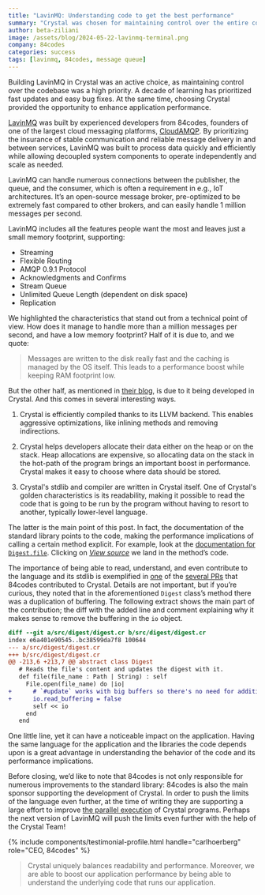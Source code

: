 ```yaml
---
title: "LavinMQ: Understanding code to get the best performance"
summary: "Crystal was chosen for maintaining control over the entire codebase."
author: beta-ziliani
image: /assets/blog/2024-05-22-lavinmq-terminal.png
company: 84codes
categories: success
tags: [lavinmq, 84codes, message queue]
---
```


Building LavinMQ in Crystal was an active choice, as maintaining control over the codebase was a high priority. A decade of learning has prioritized fast updates and easy bug fixes. At the same time, choosing Crystal provided the opportunity to enhance application performance.

[LavinMQ](https://lavinmq.com/) was built by experienced developers from 84codes, founders of one of the largest cloud messaging platforms, [CloudAMQP](https://www.cloudamqp.com/). By prioritizing the insurance of stable communication and reliable message delivery in and between services, LavinMQ was built to process data quickly and efficiently while allowing decoupled system components to operate independently and scale as needed.

LavinMQ can handle numerous connections between the publisher, the queue, and the consumer, which is often a requirement in e.g., IoT architectures. It’s an open-source message broker, pre-optimized to be extremely fast compared to other brokers, and can easily handle 1 million messages per second.

LavinMQ includes all the features people want the most and leaves just a small memory footprint, supporting:

* Streaming
* Flexible Routing
* AMQP 0.9.1 Protocol
* Acknowledgments and Confirms
* Stream Queue
* Unlimited Queue Length (dependent on disk space)
* Replication

We highlighted the characteristics that stand out from a technical point of view. How does it manage to handle more than a million messages per second, and have a low memory footprint? Half of it is due to, and we quote:

> Messages are written to the disk really fast and the caching is managed by the OS itself. This leads to a performance boost while keeping RAM footprint low.

But the other half, as mentioned in [their blog](https://lavinmq.com/blog/crystal-clear-message-brokering), is due to it being developed in Crystal. And this comes in several interesting ways.

1. Crystal is efficiently compiled thanks to its LLVM backend. This enables aggressive optimizations, like inlining methods and removing indirections.

2. Crystal helps developers allocate their data either on the heap or on the stack. Heap allocations are expensive, so allocating data on the stack in the hot-path of the program brings an important boost in performance. Crystal makes it easy to choose where data should be stored.

3. Crystal's stdlib and compiler are written in Crystal itself. One of Crystal's golden characteristics is its readability, making it possible to read the code that is going to be run by the program without having to resort to another, typically lower-level  language.

The latter is the main point of this post. In fact, the documentation of the standard library points to the code, making the performance implications of calling a certain method explicit. For example, look at the [documentation for `Digest.file`](https://crystal-lang.org/api/1.12.1/Digest.html#file%28file_name%3APath%7CString%29%3Aself-instance-method). Clicking on [*View source*](https://github.com/crystal-lang/crystal/blob/4cea10199/src/digest/digest.cr#L214) we land in the method’s code.

The importance of being able to read, understand, and even contribute to the language and its stdlib is exemplified in [one](https://github.com/crystal-lang/crystal/pull/13780) of the [several PRs](https://github.com/crystal-lang/crystal/pulls?q=is%3Apr+author%3Acarlhoerberg+) that 84codes contributed to Crystal. Details are not important, but if you’re curious, they noted that in the aforementioned `Digest` class’s method there was a duplication of buffering. The following extract shows the main part of the contribution; the diff with the added line and comment explaining why it makes sense to remove the buffering in the `io` object.

```diff
diff --git a/src/digest/digest.cr b/src/digest/digest.cr
index e6a401e90545..bc38599da7f8 100644
--- a/src/digest/digest.cr
+++ b/src/digest/digest.cr
@@ -213,6 +213,7 @@ abstract class Digest
   # Reads the file's content and updates the digest with it.
   def file(file_name : Path | String) : self
     File.open(file_name) do |io|
+      # `#update` works with big buffers so there's no need for additional read buffering in the file
+      io.read_buffering = false
       self << io
     end
   end
```

One little line, yet it can have a noticeable impact on the application. Having the same language for the application and the libraries the code depends upon is a great advantage in understanding the behavior of the code and its performance implications.

Before closing, we’d like to note that 84codes is not only responsible for numerous improvements to the standard library: 84codes is also the main sponsor supporting the development of Crystal. In order to push the limits of the language even further, at the time of writing they are supporting a large effort to improve [the parallel execution](https://crystal-lang.org/2024/02/09/84codes-manas-mt/) of Crystal programs. Perhaps the next version of LavinMQ will push the limits even further with the help of the Crystal Team!

{% include components/testimonial-profile.html handle="carlhoerberg" role="CEO, 84codes" %}

> Crystal uniquely balances readability and performance. Moreover, we are able to boost our application performance by being able to understand the underlying code that runs our application.

